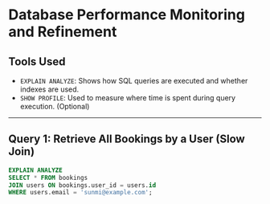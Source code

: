 # Database Performance Monitoring and Refinement

## Tools Used
- `EXPLAIN ANALYZE`: Shows how SQL queries are executed and whether indexes are used.
- `SHOW PROFILE`: Used to measure where time is spent during query execution. (Optional)

---

## Query 1: Retrieve All Bookings by a User (Slow Join)

```sql
EXPLAIN ANALYZE
SELECT * FROM bookings
JOIN users ON bookings.user_id = users.id
WHERE users.email = 'sunmi@example.com';
